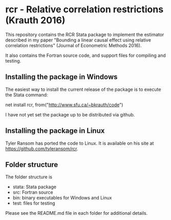 # rcr - Relative correlation restrictions (Krauth 2016)

This repository contains the RCR Stata package to implement the estimator described in my paper
"Bounding a linear causal effect using relative correlation restrictions" (Journal of Econometric Methods 2016).

It also contains the Fortran source code, and support files for compiling and testing.

## Installing the package in Windows

The easiest way to install the current release of the package is to execute the
Stata command:

  net install rcr, from("http://www.sfu.ca/~bkrauth/code")

I have not yet set the package up to be distributed via github.

## Installing the package in Linux

Tyler Ransom has ported the code to Linux. It is available on his site at https://github.com/tyleransom/rcr.

## Folder structure

The folder structure is

  - stata: Stata package
  - src: Fortran source 
  - bin: binary executables for Windows and Linux
  - test: files for testing
  
Please see the README.md file in each folder for additional details.
